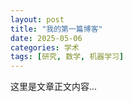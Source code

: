 ```yaml
---
layout: post
title: "我的第一篇博客"
date: 2025-05-06
categories: 学术
tags: [研究, 数学, 机器学习]
---
```


这里是文章正文内容...